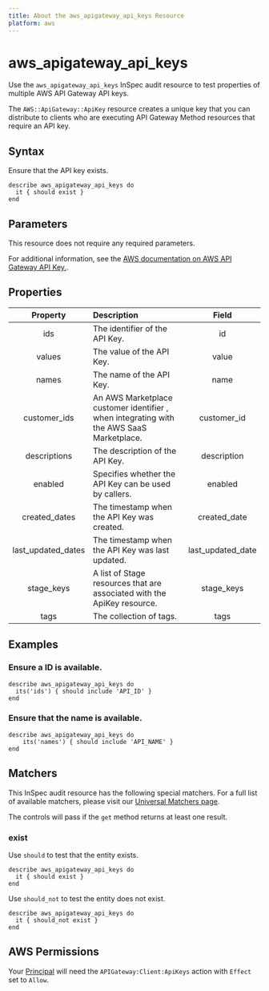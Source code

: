 ```yaml
---
title: About the aws_apigateway_api_keys Resource
platform: aws
---
```


# aws_apigateway_api_keys

Use the `aws_apigateway_api_keys` InSpec audit resource to test properties of multiple AWS API Gateway API keys.

The `AWS::ApiGateway::ApiKey` resource creates a unique key that you can distribute to clients who are executing API Gateway Method resources that require an API key.

## Syntax

Ensure that the API key exists.

    describe aws_apigateway_api_keys do
      it { should exist }
    end

## Parameters

This resource does not require any required parameters.

For additional information, see the [AWS documentation on AWS API Gateway API Key.](https://docs.aws.amazon.com/AWSCloudFormation/latest/UserGuide/aws-resource-apigateway-apikey.html).

## Properties

| Property  | Description | Field |
| :---: | :--- | :---: |
| ids | The identifier of the API Key. | id |
| values | The value of the API Key. | value |
| names | The name of the API Key. | name |
| customer_ids | An AWS Marketplace customer identifier , when integrating with the AWS SaaS Marketplace. | customer_id |
| descriptions | The description of the API Key. | description |
| enabled | Specifies whether the API Key can be used by callers. | enabled |
| created_dates | The timestamp when the API Key was created. | created_date |
| last_updated_dates | The timestamp when the API Key was last updated. | last_updated_date |
| stage_keys | A list of Stage resources that are associated with the ApiKey resource. | stage_keys |
| tags | The collection of tags. | tags |

## Examples

### Ensure a ID is available.

    describe aws_apigateway_api_keys do
      its('ids') { should include 'API_ID' }
    end

### Ensure that the name is available.

    describe aws_apigateway_api_keys do
        its('names') { should include 'API_NAME' }
    end

## Matchers

This InSpec audit resource has the following special matchers. For a full list of available matchers, please visit our [Universal Matchers page](https://www.inspec.io/docs/reference/matchers/).

The controls will pass if the `get` method returns at least one result.

### exist

Use `should` to test that the entity exists.

    describe aws_apigateway_api_keys do
      it { should exist }
    end

Use `should_not` to test the entity does not exist.

    describe aws_apigateway_api_keys do
      it { should_not exist }
    end

## AWS Permissions

Your [Principal](https://docs.aws.amazon.com/IAM/latest/UserGuide/intro-structure.html#intro-structure-principal) will need the `APIGateway:Client:ApiKeys` action with `Effect` set to `Allow`.